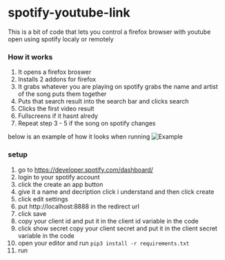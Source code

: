# spotify-youtube-link
This is a bit of code that lets you control a firefox browser with youtube open using spotify localy or remotely

### How it works
1. It opens a firefox broswer
2. Installs 2 addons for firefox
3. It grabs whatever you are playing on spotify grabs the name and artist of the song puts them together
4. Puts that search result into the search bar and clicks search
5. Clicks the first video result
6. Fullscreens if it hasnt alredy
7. Repeat step 3 - 5 if the song on spotify changes

below is an example of how it looks when running
![Example](https://github.com/acidchu/spotify-youtube-link/blob/main/img.png?raw=true)



### setup
1. go to https://developer.spotify.com/dashboard/
2. login to your spotify account 
3. click the create an app button
4. give it a name and decription click i understand and then click create
5. click edit settings
6. put http://localhost:8888 in the redirect url
7. click save
8. copy your client id and put it in the client id variable in the code
9. click show secret copy your client secret and put it in the client secret variable in the code
10. open your editor and run ```pip3 install -r requirements.txt```
11. run

